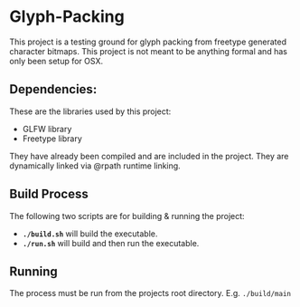 # Glyph-Packing
This project is a testing ground for glyph packing from freetype generated character bitmaps.
This project is not meant to be anything formal and has only been setup for OSX.

## Dependencies:
These are the libraries used by this project:

- GLFW library
- Freetype library

They have already been compiled and are included in the project. 
They are dynamically linked via @rpath runtime linking.

## Build Process
The following two scripts are for building & running the project:

- **```./build.sh```** will build the executable.
- **```./run.sh```** will build and then run the executable.

## Running
The process must be run from the projects root directory.
E.g. ```./build/main```
